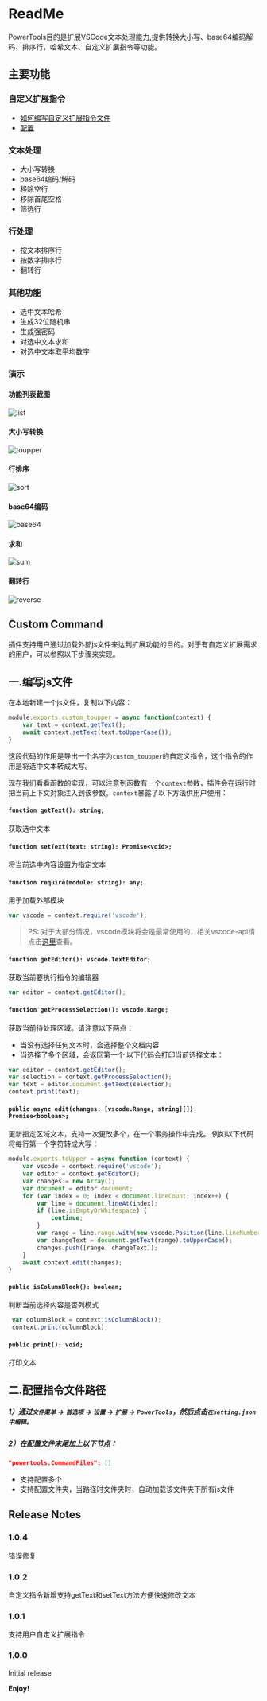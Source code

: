 # ReadMe

PowerTools目的是扩展VSCode文本处理能力,提供转换大小写、base64编码解码、排序行，哈希文本、自定义扩展指令等功能。 

## 主要功能

### 自定义扩展指令
- [如何编写自定义扩展指令文件](#Custom%20Command)
- [配置](#配置指令文件路径)
### 文本处理

- 大小写转换
- base64编码/解码
- 移除空行
- 移除首尾空格
- 筛选行

### 行处理
- 按文本排序行
- 按数字排序行
- 翻转行

### 其他功能
- 选中文本哈希
- 生成32位随机串
- 生成强密码
- 对选中文本求和
- 对选中文本取平均数字

### 演示
#### 功能列表截图
![list](https://github.com/yanzf0417/assets/blob/master/powertools/list.png?raw=true)

#### 大小写转换
![toupper](https://github.com/yanzf0417/assets/blob/master/powertools/toupper.gif?raw=true)

#### 行排序
![sort](https://github.com/yanzf0417/assets/blob/master/powertools/sort.gif?raw=true)

#### base64编码
![base64](https://github.com/yanzf0417/assets/blob/master/powertools/base64.gif?raw=true)

#### 求和
![sum](https://github.com/yanzf0417/assets/blob/master/powertools/sum.gif?raw=true)

#### 翻转行
![reverse](https://github.com/yanzf0417/assets/blob/master/powertools/reverse.gif?raw=true)


## Custom Command
插件支持用户通过加载外部js文件来达到扩展功能的目的。对于有自定义扩展需求的用户，可以参照以下步骤来实现。

## 一.编写js文件
在本地新建一个js文件，复制以下内容：
```javascript
module.exports.custom_toupper = async function(context) {
    var text = context.getText();
    await context.setText(text.toUpperCase());
}
```
这段代码的作用是导出一个名字为`custom_toupper`的自定义指令，这个指令的作用是将选中文本转成大写。

现在我们看看函数的实现，可以注意到函数有一个`context`参数，插件会在运行时把当前上下文对象注入到该参数。`context`暴露了以下方法供用户使用：
#### `function getText(): string;`
获取选中文本

#### `function setText(text: string): Promise<void>;`
将当前选中内容设置为指定文本

#### `function require(module: string): any;`
用于加载外部模块
```javascript
var vscode = context.require('vscode');
```
> PS: 对于大部分情况，vscode模块将会是最常使用的，相关vscode-api请点击[这里](https://code.visualstudio.com/api/references/vscode-api)查看。

#### `function getEditor(): vscode.TextEditor;`
获取当前要执行指令的编辑器
```javascript
var editor = context.getEditor();
```

#### `function getProcessSelection(): vscode.Range;`
获取当前待处理区域。请注意以下两点：
- 当没有选择任何文本时，会选择整个文档内容
- 当选择了多个区域，会返回第一个
以下代码会打印当前选择文本：
```javascript 
var editor = context.getEditor();
var selection = context.getProcessSelection();
var text = editor.document.getText(selection);
context.print(text);
```

#### `public async edit(changes: [vscode.Range, string][]): Promise<boolean>;`
更新指定区域文本，支持一次更改多个，在一个事务操作中完成。
例如以下代码将每行第一个字符转成大写：
```javascript
module.exports.toUpper = async function (context) {
    var vscode = context.require('vscode');
    var editor = context.getEditor();
    var changes = new Array();
    var document = editor.document;
    for (var index = 0; index < document.lineCount; index++) {
        var line = document.lineAt(index);
        if (line.isEmptyOrWhitespace) {
            continue;
        }
        var range = line.range.with(new vscode.Position(line.lineNumber, 0), new vscode.Position(line.lineNumber, 1));
        var changeText = document.getText(range).toUpperCase();
        changes.push([range, changeText]);
    }
    await context.edit(changes);
}
```
#### `public isColumnBlock(): boolean;`
判断当前选择内容是否列模式

```javascript
 var columnBlock = context.isColumnBlock();
 context.print(columnBlock);
```

#### `public print(): void;`
打印文本


## 二.配置指令文件路径
##### 1）通过`文件菜单` -> `首选项` -> `设置` -> `扩展` -> `PowerTools`，然后点击`在setting.json中编辑`。
##### 2）在配置文件末尾加上以下节点：
```json
"powertools.CommandFiles": []
```
- 支持配置多个
- 支持配置文件夹，当路径时文件夹时，自动加载该文件夹下所有js文件


## Release Notes 

### 1.0.4
错误修复

### 1.0.2
自定义指令新增支持getText和setText方法方便快速修改文本

### 1.0.1

支持用户自定义扩展指令

### 1.0.0

Initial release
 
**Enjoy!**
